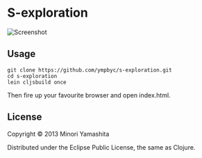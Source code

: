 # S-exploration


![Screenshot](https://raw.github.com/ympbyc/s-exploration/master/resources/public/images/s-exploration20130624.png)

## Usage

```
git clone https://github.com/ympbyc/s-exploration.git
cd s-exploration
lein cljsbuild once
```

Then fire up your favourite browser and open index.html.

## License

Copyright © 2013 Minori Yamashita

Distributed under the Eclipse Public License, the same as Clojure.
